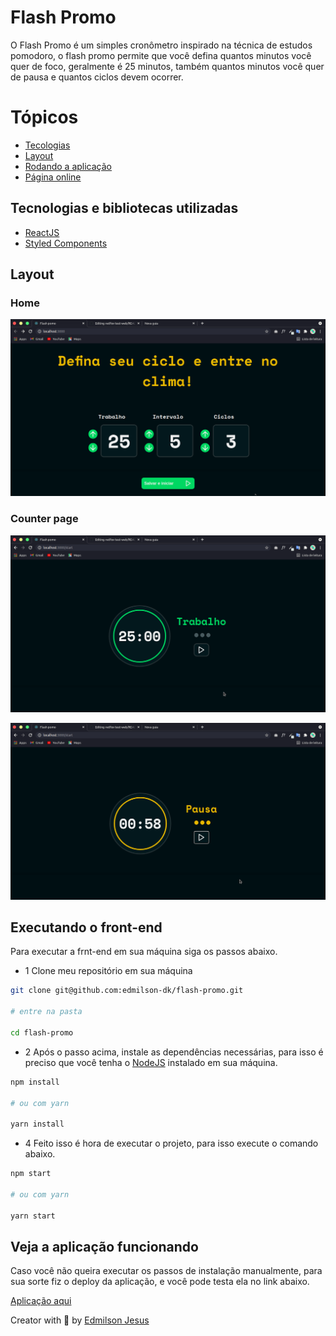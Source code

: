 # Flash Promo

O Flash Promo é um simples cronômetro inspirado na técnica de estudos pomodoro, o flash promo permite que você defina quantos minutos você quer de foco, geralmente é 25 minutos, também quantos minutos você quer de pausa e quantos ciclos devem ocorrer.

# Tópicos 

- [Tecologias](#techs)
- [Layout](#layout)
- [Rodando a aplicação](#execute)
- [Página online](#online)

<a id="techs"></a>
## Tecnologias e bibliotecas utilizadas

- [ReactJS](https://pt-br.reactjs.org/)
- [Styled Components](https://styled-components.com/)

<a id="layout"></a>
## Layout

### Home 

![Home page](https://github.com/edmilson-dk/flash-promo/blob/main/.github/home.png)

### Counter page

![Counter page](https://github.com/edmilson-dk/flash-promo/blob/main/.github/count-work.png)

![Counter page](https://github.com/edmilson-dk/flash-promo/blob/main/.github/count-pause.png)

<a id="execute"></a>
## Executando o front-end

Para executar a frnt-end em sua máquina siga os passos abaixo.

- 1 Clone meu repositório em sua máquina 

```sh
git clone git@github.com:edmilson-dk/flash-promo.git

# entre na pasta

cd flash-promo
```

- 2 Após o passo acima, instale as dependências necessárias, para isso é preciso que você tenha o [NodeJS](https://nodejs.org/en/) instalado em sua máquina.

```sh
npm install

# ou com yarn

yarn install
```

- 4 Feito isso é hora de executar o projeto, para isso execute o comando abaixo.

```sh
npm start 

# ou com yarn

yarn start
```

<a id="online"></a>
## Veja a aplicação funcionando

Caso você não queira executar os passos de instalação manualmente, para sua sorte fiz o deploy da aplicação, e você pode testa ela no link abaixo.

[Aplicação aqui]()

Creator with 💙 by [Edmilson Jesus](https://www.linkedin.com/in/edmilson-jesus-4128711b5)
